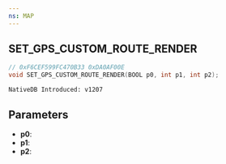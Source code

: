 ```yaml
---
ns: MAP
---
```

## SET_GPS_CUSTOM_ROUTE_RENDER

```c
// 0xF6CEF599FC470B33 0xDA0AF00E
void SET_GPS_CUSTOM_ROUTE_RENDER(BOOL p0, int p1, int p2);
```

```
NativeDB Introduced: v1207
```

## Parameters
* **p0**:
* **p1**:
* **p2**:
